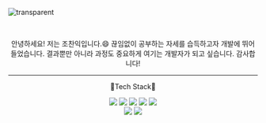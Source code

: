 ![transparent](https://capsule-render.vercel.app/api?type=transparent&fontColor=703ee5&text=Chanik's%20GitHub%20&height=150&fontSize=60&desc=Welcome!&descAlignY=75&descAlign=60)

<br>

<p align = 'center'>
안녕하세요! 저는 조찬익입니다.😄
끊임없이 공부하는 자세를 습득하고자 개발에 뛰어들었습니다.
결과뿐만 아니라 과정도 중요하게 여기는 개발자가 되고 싶습니다.
감사합니다!
</p>

<hr>

<p align = "center">
📌Tech Stack📌
<Used at least Once>
<div align='center'>
<img src="https://img.shields.io/badge/Python-f9dd6a?style=flat&logo=Python&logoColor=3776AB"/> 
<img src="https://img.shields.io/badge/HTML5-E34F26?style=flat&logo=HTML5&logoColor=fff"/> 
<img src="https://img.shields.io/badge/CSS-1572B6?style=flat&logo=CSS3&logoColor=fff"/> 
<img src="https://img.shields.io/badge/JavaScript-000000?style=flat&logo=JavaScript&logoColor=F7DF1E"/>
<img src="https://img.shields.io/badge/React-f9dd6a?style=flat&logo=React&logoColor=3776AB"/>
<br>
<img src="https://img.shields.io/badge/Django-cae9d0?style=flat&logo=Django&logoColor=092E20"/> 
<img src="https://img.shields.io/badge/JAVA-cae9d0?style=flat&logo=java&logoColor=white"/> 
</div>

<!--
**Bandozen/Bandozen** is a ✨ _special_ ✨ repository because its `README.md` (this file) appears on your GitHub profile.

Here are some ideas to get you started:

- 🔭 I’m currently working on ...
- 🌱 I’m currently learning ...
- 👯 I’m looking to collaborate on ...
- 🤔 I’m looking for help with ...
- 💬 Ask me about ...
- 📫 How to reach me: ...
- 😄 Pronouns: ...
- ⚡ Fun fact: ...
-->
